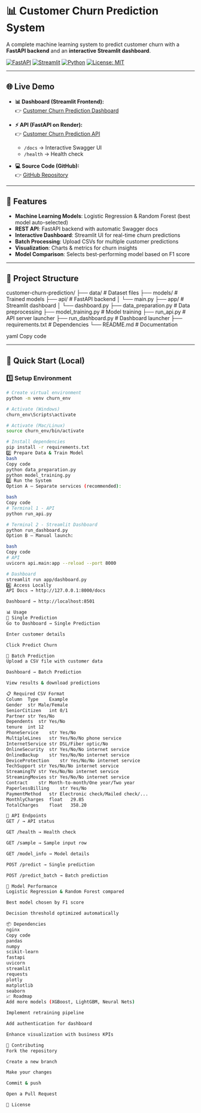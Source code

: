 # 📊 Customer Churn Prediction System

A complete machine learning system to predict customer churn with a **FastAPI backend** and an **interactive Streamlit dashboard**.

[![FastAPI](https://img.shields.io/badge/API-FastAPI-009688?logo=fastapi)](https://customer-churn-prediction-78oq.onrender.com/docs)
[![Streamlit](https://img.shields.io/badge/Dashboard-Streamlit-FF4B4B?logo=streamlit)](https://customer-churn-prediction-xoywtnzmbcegohqflgpe9m.streamlit.app)
[![Python](https://img.shields.io/badge/Python-3.9+-3776AB?logo=python)](https://www.python.org/)
[![License: MIT](https://img.shields.io/badge/License-MIT-yellow.svg)](LICENSE)

---

## 🌐 Live Demo

- **📊 Dashboard (Streamlit Frontend):**  
  👉 [Customer Churn Prediction Dashboard](https://customer-churn-prediction-xoywtnzmbcegohqflgpe9m.streamlit.app)

- **⚡ API (FastAPI on Render):**  
  👉 [Customer Churn Prediction API](https://customer-churn-prediction-78oq.onrender.com)  

  - `/docs` → Interactive Swagger UI  
  - `/health` → Health check  

- **💻 Source Code (GitHub):**  
  👉 [GitHub Repository](https://github.com/deepanshu0110/customer-churn-prediction)

---

## 🌟 Features

- **Machine Learning Models**: Logistic Regression & Random Forest (best model auto-selected)  
- **REST API**: FastAPI backend with automatic Swagger docs  
- **Interactive Dashboard**: Streamlit UI for real-time churn predictions  
- **Batch Processing**: Upload CSVs for multiple customer predictions  
- **Visualization**: Charts & metrics for churn insights  
- **Model Comparison**: Selects best-performing model based on F1 score  

---

## 📁 Project Structure

customer-churn-prediction/
├── data/ # Dataset files
├── models/ # Trained models
├── api/ # FastAPI backend
│ └── main.py
├── app/ # Streamlit dashboard
│ └── dashboard.py
├── data_preparation.py # Data preprocessing
├── model_training.py # Model training
├── run_api.py # API server launcher
├── run_dashboard.py # Dashboard launcher
├── requirements.txt # Dependencies
└── README.md # Documentation

yaml
Copy code

---

## 🚀 Quick Start (Local)

### 1️⃣ Setup Environment
```bash
# Create virtual environment
python -m venv churn_env

# Activate (Windows)
churn_env\Scripts\activate

# Activate (Mac/Linux)
source churn_env/bin/activate

# Install dependencies
pip install -r requirements.txt
2️⃣ Prepare Data & Train Model
bash
Copy code
python data_preparation.py
python model_training.py
3️⃣ Run the System
Option A – Separate services (recommended):

bash
Copy code
# Terminal 1 - API
python run_api.py

# Terminal 2 - Streamlit Dashboard
python run_dashboard.py
Option B – Manual launch:

bash
Copy code
# API
uvicorn api.main:app --reload --port 8000

# Dashboard
streamlit run app/dashboard.py
4️⃣ Access Locally
API Docs → http://127.0.0.1:8000/docs

Dashboard → http://localhost:8501

📊 Usage
🔹 Single Prediction
Go to Dashboard → Single Prediction

Enter customer details

Click Predict Churn

🔹 Batch Prediction
Upload a CSV file with customer data

Dashboard → Batch Prediction

View results & download predictions

📋 Required CSV Format
Column	Type	Example
Gender	str	Male/Female
SeniorCitizen	int	0/1
Partner	str	Yes/No
Dependents	str	Yes/No
tenure	int	12
PhoneService	str	Yes/No
MultipleLines	str	Yes/No/No phone service
InternetService	str	DSL/Fiber optic/No
OnlineSecurity	str	Yes/No/No internet service
OnlineBackup	str	Yes/No/No internet service
DeviceProtection	str	Yes/No/No internet service
TechSupport	str	Yes/No/No internet service
StreamingTV	str	Yes/No/No internet service
StreamingMovies	str	Yes/No/No internet service
Contract	str	Month-to-month/One year/Two year
PaperlessBilling	str	Yes/No
PaymentMethod	str	Electronic check/Mailed check/...
MonthlyCharges	float	29.85
TotalCharges	float	358.20

🔧 API Endpoints
GET / → API status

GET /health → Health check

GET /sample → Sample input row

GET /model_info → Model details

POST /predict → Single prediction

POST /predict_batch → Batch prediction

🎯 Model Performance
Logistic Regression & Random Forest compared

Best model chosen by F1 score

Decision threshold optimized automatically

📦 Dependencies
nginx
Copy code
pandas
numpy
scikit-learn
fastapi
uvicorn
streamlit
requests
plotly
matplotlib
seaborn
📈 Roadmap
Add more models (XGBoost, LightGBM, Neural Nets)

Implement retraining pipeline

Add authentication for dashboard

Enhance visualization with business KPIs

🤝 Contributing
Fork the repository

Create a new branch

Make your changes

Commit & push

Open a Pull Request

📄 License
